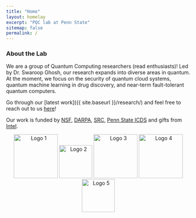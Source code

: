 ```yaml
---
title: "Home"
layout: homelay
excerpt: "PQC lab at Penn State"
sitemap: false
permalink: /
---
```


### About the Lab

We are a group of Quantum Computing researchers (read enthusiasts)! Led by Dr. Swaroop Ghosh, our research expands into diverse areas in quantum. At the moment, we focus on the security of quantum cloud systems, quantum machine learning in drug discovery, and near-term fault-tolerant quantum computers.

Go through our [latest work]({{ site.baseurl }}/research/) and feel free to reach out to us [here](mailto:szg212@psu.edu)! 

Our work is funded by [NSF](https://www.nsf.gov/), [DARPA](https://www.darpa.mil/), [SRC](https://www.src.org/), [Penn State ICDS](https://www.icds.psu.edu/) and gifts from [Intel](https://www.intel.com/content/www/us/en/homepage.html).

<p align="center">
  <img src="{{ site.baseurl }}/images/team/nsf.png" alt="Logo 1" width="120"/>
  <img src="{{ site.baseurl }}/images/team/darpa.png" alt="Logo 2" width="90"/>
  <img src="{{ site.baseurl }}/images/team/src.png" alt="Logo 3" width="120"/>
  <img src="{{ site.baseurl }}/images/team/icds.png" alt="Logo 4" width="120"/>
  <img src="{{ site.baseurl }}/images/team/intel.png" alt="Logo 5" width="90"/>
</p>
